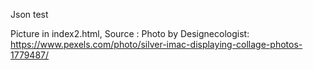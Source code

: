 Json test

Picture in index2.html, Source : Photo by Designecologist: https://www.pexels.com/photo/silver-imac-displaying-collage-photos-1779487/
